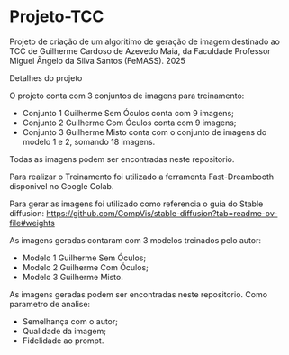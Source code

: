 # Projeto-TCC
Projeto de criação de um algoritimo de geração de imagem destinado ao TCC de Guilherme Cardoso de Azevedo Maia, da Faculdade Professor Miguel Ângelo da Silva Santos (FeMASS). 2025

Detalhes do projeto

O projeto conta com 3 conjuntos de imagens para treinamento:
* Conjunto 1 Guilherme Sem Óculos conta com 9 imagens;
* Conjunto 2 Guilherme Com Óculos conta com 9 imagens;
* Conjunto 3 Guilherme Misto conta com o conjunto de imagens do modelo 1 e 2, somando 18 imagens.

Todas as imagens podem ser encontradas neste repositorio.

Para realizar o Treinamento foi utilizado a ferramenta Fast-Dreambooth disponivel no Google Colab.

Para gerar as imagens foi utilizado como referencia o guia do Stable diffusion: https://github.com/CompVis/stable-diffusion?tab=readme-ov-file#weights

As imagens geradas contaram com 3 modelos treinados pelo autor:
* Modelo 1 Guilherme Sem Óculos;
* Modelo 2 Guilherme Com Óculos;
* Modelo 3 Guilherme Misto.

As imagens geradas podem ser encontradas neste repositorio.
Como parametro de analise: 
* Semelhança com o autor;
* Qualidade da imagem;
* Fidelidade ao prompt.

